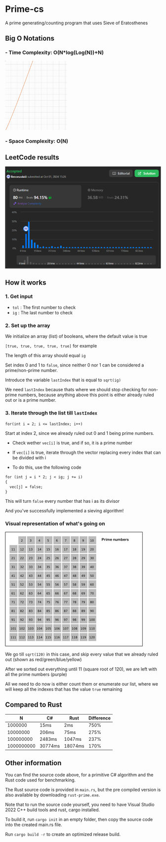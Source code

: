 # Prime-cs

A prime generating/counting program that uses Sieve of Eratosthenes

## Big O Notations

### - Time Complexity: O(N*log(Log(N))+N)

<img src="big-o.png" alt="drawing" width="200"/>

### - Space Complexity: O(N)

## LeetCode results

![Image of submission result](leetcode.png)

## How it works

### 1. Get input

   - `tol` : The first number to check
   - `ig` : The last number to check

### 2. Set up the array

We initialize an array (list) of booleans, where the default value is true

`[true, true, true, true, true]` for example

The length of this array should equal `ig`

Set index 0 and 1 to `false`, since neither 0 nor 1 can be considered a prime/non-prime number.

Introduce the variable `lastIndex` that is equal to `sqrt(ig)`

We need `lastIndex` because thats where we should stop checking for non-prime numbers, because anything above this point is either already ruled out or is a prime number.

### 3. Iterate through the list till `lastIndex`

`for(int i = 2; i <= lastIndex; i++)`

Start at index 2, since we already ruled out 0 and 1 being prime numbers.

- Check wether `vec[i]` is true, and if so, it is a prime number

- If `vec[i]` is true, iterate through the vector replacing every index that can be divided with i

- To do this, use the following code


```
for (int j = i * 2; j < ig; j += i)
{
  vec[j] = false;
}
```

This will turn `false` every number that has i as its divisor

And you've successfully implemented a sieving algorithm!

### Visual representation of what's going on

<img src="animation.gif" alt="Animation" >

We go till `sqrt(120)` in this case, and skip every value that we already ruled out (shown as red/green/blue/yellow)

After we sorted out everything until 11 (square root of 120), we are left with all the prime numbers (purple)

All we need to do now is either count them or enumerate our list, where we will keep all the indexes that has the value `true` remaining

## Compared to Rust

|N|C#|Rust|Difference|
|-|--|----|----------|
|1000000|15ms|2ms|750%|
|10000000|206ms|75ms|275%|
|100000000|2483ms|1047ms|237%|
|1000000000|30774ms|18074ms|170%|


## Other information

You can find the source code above, for a primitive C# algorithm and the Rust code used for benchmarking. 

The Rust source code is provided in `main.rs`, but the pre compiled version is also available by downloading `rust-prime.exe`.

Note that to run the source code yourself, you need to have Visual Studio 2022 C++ build tools and rust, cargo installed. 

To build it, run `cargo init` in an empty folder, then copy the source code into the created main.rs file.

Run `cargo build -r` to create an optimized release build.